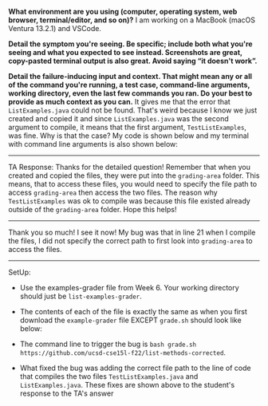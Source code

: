 **What environment are you using (computer, operating system, web browser, terminal/editor, and so on)?**
I am working on a MacBook (macOS Ventura 13.2.1) and VSCode. 


**Detail the symptom you're seeing. Be specific; include both what you're seeing and what you expected to see instead. Screenshots are great, copy-pasted terminal output is also great. Avoid saying “it doesn't work”.**



**Detail the failure-inducing input and context. That might mean any or all of the command you're running, a test case, command-line arguments, working directory, even the last few commands you ran. Do your best to provide as much context as you can.**
It gives me that the error that `ListExamples.java` could not be found. That's weird because I know we just created and copied it and since `ListExamples.java` was the second argument to compile, it means that the first argument, `TestListExamples`, was fine. Why is that the case? My code is shown below and my terminal with command line arguments is also shown below:

---
TA Response:
Thanks for the detailed question! Remember that when you created and copied the files, they were put into the `grading-area` folder. This means, that to access these files, you would need to specify the file path to access `grading-area` then access the two files. The reason why `TestListExamples` was ok to compile was because this file existed already outside of the `grading-area` folder. Hope this helps!

---


Thank you so much! I see it now! My bug was that in line 21 when I compile the files, I did not specify the correct path to first look into `grading-area` to access the files.

---

SetUp:
- Use the examples-grader file from Week 6. Your working directory should just be `list-examples-grader`.
- The contents of each of the file is exactly the same as when you first download the `example-grader` file EXCEPT `grade.sh` should look like below:


- The command line to trigger the bug is `bash grade.sh https://github.com/ucsd-cse15l-f22/list-methods-corrected`.
- What fixed the bug was adding the correct file path to the line of code that compiles the two files `TestListExamples.java` and `ListExamples.java`. These fixes are shown above to the student's response to the TA's answer
